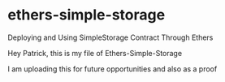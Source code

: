 # ethers-simple-storage
Deploying and Using SimpleStorage Contract Through Ethers

Hey Patrick, this is my file of Ethers-Simple-Storage

I am uploading this for future opportunities and also as a proof 
